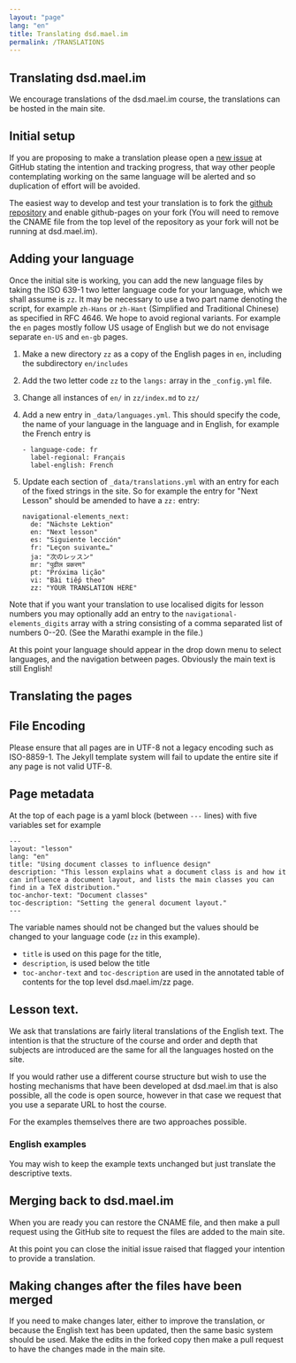 ```yaml
---
layout: "page"
lang: "en"
title: Translating dsd.mael.im
permalink: /TRANSLATIONS
---
```


## Translating dsd.mael.im

We encourage translations of the dsd.mael.im course, the
translations can be hosted in the main site.

## Initial setup

If you are proposing to make a translation please open a
[new issue](https://github.com/MaelImhof/dsd.mael.im/issues) at
GitHub stating the intention and tracking progress, that way other people
contemplating working on the same language will be alerted and so duplication of effort
will be avoided.

The easiest way to develop and test your translation is to fork the
[github repository](https://github.com/MaelImhof/dsd.mael.im/)
and enable github-pages on your fork (You will need to remove the CNAME file from
the top level of the repository as your fork will not be running at dsd.mael.im).


## Adding your language

Once the initial site is working, you can add the new language
files by taking the ISO 639-1 two letter language code for your
language, which we shall assume is `zz`.  It may be necessary to use a
two part name denoting the script, for example `zh-Hans` or `zh-Hant`
(Simplified and Traditional Chinese) as specified in RFC 4646. We hope
to avoid regional variants. For example the `en` pages mostly follow US
usage of English but we do not envisage separate `en-US` and `en-gb`
pages.


1. Make a new directory `zz` as a copy of the English pages in `en`, including the subdirectory `en/includes`
2. Add the two letter code `zz` to the `langs:` array in the `_config.yml` file.
3. Change all instances of `en/` in `zz/index.md` to `zz/`
4. Add a new entry in `_data/languages.yml`. This should specify the
   code, the name of your language in the language and in English, for example
   the French entry is

   ```
   - language-code: fr
     label-regional: Français
     label-english: French
   ```
5. Update each section of `_data/translations.yml` with an entry for
   each of the fixed strings in the site. So for example the entry for "Next Lesson"
   should be amended to have a `zz:` entry:

   ```
   navigational-elements_next:
     de: "Nächste Lektion"
     en: "Next lesson"
     es: "Siguiente lección"
     fr: "Leçon suivante…"
     ja: "次のレッスン"
     mr: "पुढील प्रकरण"
     pt: "Próxima lição"
     vi: "Bài tiếp theo"
     zz: "YOUR TRANSLATION HERE"
   ```

Note that if you want your translation to use localised digits for lesson numbers
you may optionally add an entry to the `navigational-elements_digits` array
with a string consisting of a comma separated list of numbers 0--20.
(See the Marathi example in the file.)


At this point your language should appear in the drop down menu to
select languages, and the navigation between pages. Obviously the main
text is still English!


## Translating the pages

## File Encoding
Please ensure that all pages are in UTF-8 not a legacy encoding such
as ISO-8859-1. The Jekyll template system will fail to update the
entire site if any page is not valid UTF-8.

## Page metadata
At the top of each page is a yaml block (between `---` lines) with five variables set for example
```
---
layout: "lesson"
lang: "en"
title: "Using document classes to influence design"
description: "This lesson explains what a document class is and how it can influence a document layout, and lists the main classes you can find in a TeX distribution."
toc-anchor-text: "Document classes"
toc-description: "Setting the general document layout."
---
```

The variable names should not be changed but the values should be changed to your language code (`zz` in this example). 

 * `title` is used on this page for the title,
 * `description`, is used below the title
 * `toc-anchor-text` and `toc-description` are used in the annotated
   table of contents for the top level dsd.mael.im/zz page.

## Lesson text.

We ask that translations are fairly literal translations of the
English text.  The intention is that the structure of the course and
order and depth that subjects are introduced are the same for all the
languages hosted on the site.

If you would rather use a different course structure but wish to use the
hosting mechanisms that have been developed at dsd.mael.im that is also
possible, all the code is open source, however in that case we request that you
use a separate URL to host the course.

For the examples themselves there are two approaches possible.

### English examples

You may wish to keep the example texts unchanged but just translate
the descriptive texts.

## Merging back to dsd.mael.im

When you are ready you can restore the CNAME file, and then make a
pull request using the GitHub site to request the files are added to
the main site.

At this point you can close the initial issue raised that flagged your
intention to provide a translation.

## Making changes after the files have been merged

If you need to make changes later, either to improve the translation,
or because the English text has been updated, then the same basic system
should be used. Make the edits in the forked copy then make a pull request to
have the changes made in the main site.